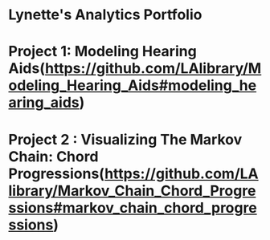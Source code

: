 
# Lynette's Analytics Portfolio

# Project 1: Modeling Hearing Aids(https://github.com/LAlibrary/Modeling_Hearing_Aids#modeling_hearing_aids)

# Project 2 : Visualizing The Markov Chain: Chord Progressions(https://github.com/LAlibrary/Markov_Chain_Chord_Progressions#markov_chain_chord_progressions)
